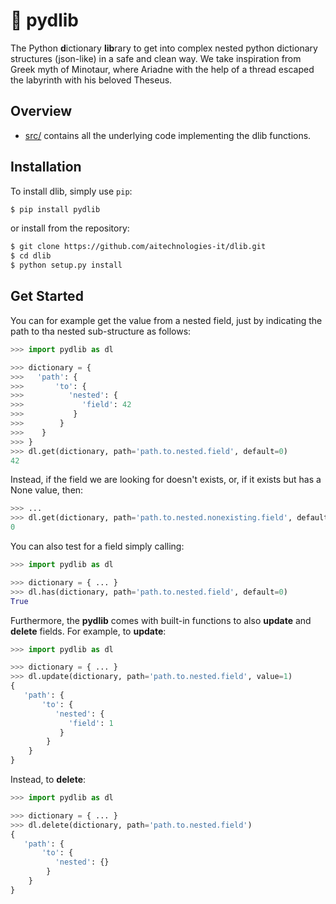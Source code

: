 # :yarn: pydlib
The Python **d**ictionary **lib**rary to get into complex nested python dictionary structures (json-like) in a safe and clean way. We take inspiration from Greek myth of Minotaur, where Ariadne with the help of a thread escaped the labyrinth with his beloved Theseus.

## Overview

* [src/](src) contains all the underlying code implementing the dlib functions.

## Installation

To install dlib, simply use `pip`:

```bash
$ pip install pydlib
```

or install from the repository:

```bash
$ git clone https://github.com/aitechnologies-it/dlib.git
$ cd dlib
$ python setup.py install
```

## Get Started

You can for example get the value from a nested field, just by indicating the path to tha nested sub-structure as follows:

```python
>>> import pydlib as dl

>>> dictionary = {
>>>   'path': {
>>>       'to': {
>>>          'nested': {
>>>             'field': 42
>>>           }
>>>        }
>>>    }
>>> }
>>> dl.get(dictionary, path='path.to.nested.field', default=0)
42
```

Instead, if the field we are looking for doesn't exists, or, if it exists but has a None value, then:

```python
>>> ...
>>> dl.get(dictionary, path='path.to.nested.nonexisting.field', default=0)
0
```

You can also test for a field simply calling:

```python
>>> import pydlib as dl

>>> dictionary = { ... }
>>> dl.has(dictionary, path='path.to.nested.field', default=0)
True
```

Furthermore, the **pydlib** comes with built-in functions to also **update** and **delete** fields. For example, to **update**:

```python
>>> import pydlib as dl

>>> dictionary = { ... }
>>> dl.update(dictionary, path='path.to.nested.field', value=1)
{
   'path': {
       'to': {
          'nested': {
             'field': 1
           }
        }
    }
}
```

Instead, to **delete**:

```python
>>> import pydlib as dl

>>> dictionary = { ... }
>>> dl.delete(dictionary, path='path.to.nested.field')
{
   'path': {
       'to': {
          'nested': {}
        }
    }
}
```

